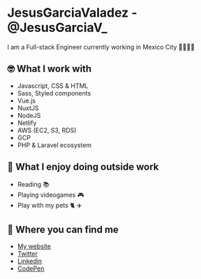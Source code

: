 # JesusGarciaValadez - @JesusGarciaV_

I am a Full-stack Engineer currently working in Mexico City 🏻👦🏻‍💻

## 🤓 What I work with
- Javascript, CSS & HTML
- Sass, Styled components
- Vue.js
- NuxtJS
- NodeJS
- Netlify
- AWS (EC2, S3, RDS)
- GCP
- PHP & Laravel ecosystem

## 💜 What I enjoy doing outside work
- Reading 📚
- Playing videogames 🎮 
- Play with my pets 🐈 ✈️ 

## 📍 Where you can find me
- [My website](https://www.jesusgarciavaladez.dev/)
- [Twitter](https://twitter.com/JesusGarciaV_)
- [Linkedin](https://www.linkedin.com/in/jesusgarciavaladez/)
- [CodePen](https://codepen.io/JesusGarciaValadez)
